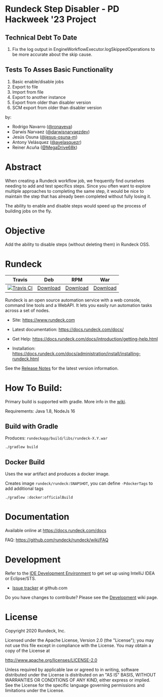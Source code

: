 Rundeck Step Disabler - PD Hackweek '23 Project
========

## Technical Debt To Date

1. Fix the log output in EngineWorkflowExecutor.logSkippedOperations to be more accurate about the skip cause.

## Tests To Asses Basic Functionality

1. Basic enable/disable jobs
2. Export to file
3. Import from file
4. Export to another instance
5. Export from older than disabler version
6. SCM export from older than disabler version

by:

* Rodrigo Navarro ([@ronaveva](https://github.com/ronaveva))
* Darwis Narvaez ([@darwisnarvaezdev](https://github.com/darwisnarvaezdev))
* Jesús Osuna ([@jesus-osuna-m](https://github.com/jesus-osuna-m))
* Antony Velásquez ([@avelasquezr](https://github.com/avelasquezr))
* Reiner Acuña ([@MegaDrive68k](https://github.com/MegaDrive68k))

Abstract
========

When creating a Rundeck workflow job, we frequently find ourselves needing to add and test specifics steps. Since you often want to explore multiple approaches to completing the same step, it would be nice to maintain the step that has already been completed without fully losing it.

The ability to enable and disable steps would speed up the process of building jobs on the fly.

Objective
========

Add the ability to disable steps (without deleting them) in Rundeck OSS.

Rundeck
========

| Travis | Deb | RPM | War |
|--------|-----|-----|-----|
|[![Travis CI](https://travis-ci.org/rundeck/rundeck.svg?branch=master)](https://travis-ci.org/rundeck/rundeck/builds#)|[Download](https://www.rundeck.com/downloads)|[Download](https://www.rundeck.com/downloads)|[Download](https://www.rundeck.com/downloads)|

Rundeck is an open source automation service with a web console,
command line tools and a WebAPI.
It lets you easily run automation tasks across a set of nodes.

* Site: <https://www.rundeck.com>

* Latest documentation: <https://docs.rundeck.com/docs/>

* Get Help: <https://docs.rundeck.com/docs/introduction/getting-help.html>

* Installation: <https://docs.rundeck.com/docs/administration/install/installing-rundeck.html>


See the [Release Notes](https://docs.rundeck.com/docs/history/) for the latest version information.


How To Build:
=====

Primary build is supported with gradle. More info in the [wiki](https://github.com/rundeck/rundeck/wiki/Building-and-Testing).

Requirements: Java 1.8, NodeJs 16

Build with Gradle
---

Produces: `rundeckapp/build/libs/rundeck-X.Y.war`

    ./gradlew build

Docker Build
---

Uses the war artifact and produces a docker image.

Creates image `rundeck/rundeck:SNAPSHOT`, you can define `-PdockerTags` to add additional tags

    ./gradlew :docker:officialBuild

Documentation
======

Available online at <https://docs.rundeck.com/docs>

FAQ: <https://github.com/rundeck/rundeck/wiki/FAQ>

Development
======

Refer to the [IDE Development Environment](https://github.com/rundeck/rundeck/wiki/IDE-Development-Environment) to get set up using IntelliJ IDEA or Eclipse/STS.

* [Issue tracker](https://github.com/rundeck/rundeck/issues) at github.com

Do you have changes to contribute? Please see the [Development](https://github.com/rundeck/rundeck/wiki/Development) wiki page.

License
======

Copyright 2020 Rundeck, Inc.

Licensed under the Apache License, Version 2.0 (the "License");
you may not use this file except in compliance with the License.
You may obtain a copy of the License at

   http://www.apache.org/licenses/LICENSE-2.0

Unless required by applicable law or agreed to in writing, software
distributed under the License is distributed on an "AS IS" BASIS,
WITHOUT WARRANTIES OR CONDITIONS OF ANY KIND, either express or implied.
See the License for the specific language governing permissions and
limitations under the License.
